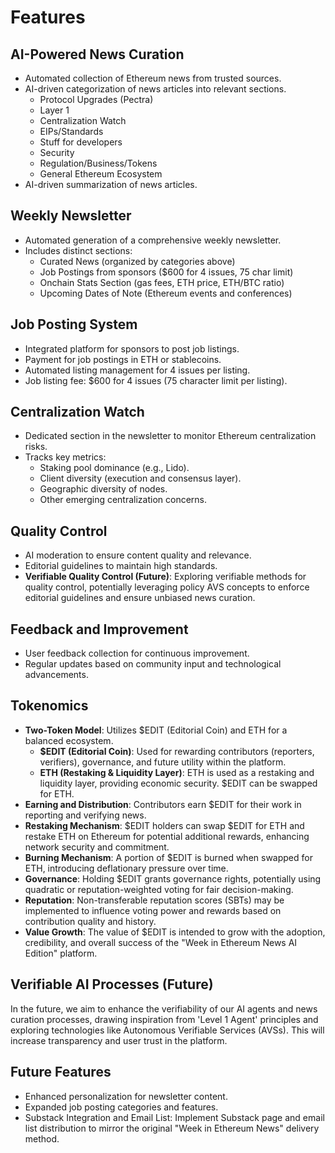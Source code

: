 # Features

## AI-Powered News Curation

- Automated collection of Ethereum news from trusted sources.
- AI-driven categorization of news articles into relevant sections.
    - Protocol Upgrades (Pectra)
    - Layer 1
    - Centralization Watch
    - EIPs/Standards
    - Stuff for developers
    - Security
    - Regulation/Business/Tokens
    - General Ethereum Ecosystem
- AI-driven summarization of news articles.

## Weekly Newsletter

- Automated generation of a comprehensive weekly newsletter.
- Includes distinct sections:
    - Curated News (organized by categories above)
    - Job Postings from sponsors (\$600 for 4 issues, 75 char limit)
    - Onchain Stats Section (gas fees, ETH price, ETH/BTC ratio)
    - Upcoming Dates of Note (Ethereum events and conferences)

## Job Posting System

- Integrated platform for sponsors to post job listings.
- Payment for job postings in ETH or stablecoins.
- Automated listing management for 4 issues per listing.
- Job listing fee: \$600 for 4 issues (75 character limit per listing).

## Centralization Watch

- Dedicated section in the newsletter to monitor Ethereum centralization risks.
- Tracks key metrics:
    - Staking pool dominance (e.g., Lido).
    - Client diversity (execution and consensus layer).
    - Geographic diversity of nodes.
    - Other emerging centralization concerns.

## Quality Control

- AI moderation to ensure content quality and relevance.
- Editorial guidelines to maintain high standards.
- **Verifiable Quality Control (Future)**:  Exploring verifiable methods for quality control, potentially leveraging policy AVS concepts to enforce editorial guidelines and ensure unbiased news curation.

## Feedback and Improvement

- User feedback collection for continuous improvement.
- Regular updates based on community input and technological advancements.

## Tokenomics

- **Two-Token Model**: Utilizes $EDIT (Editorial Coin) and ETH for a balanced ecosystem.
    - **$EDIT (Editorial Coin)**: Used for rewarding contributors (reporters, verifiers), governance, and future utility within the platform.
    - **ETH (Restaking & Liquidity Layer)**:  ETH is used as a restaking and liquidity layer, providing economic security. $EDIT can be swapped for ETH.
- **Earning and Distribution**: Contributors earn $EDIT for their work in reporting and verifying news.
- **Restaking Mechanism**: $EDIT holders can swap $EDIT for ETH and restake ETH on Ethereum for potential additional rewards, enhancing network security and commitment.
- **Burning Mechanism**: A portion of $EDIT is burned when swapped for ETH, introducing deflationary pressure over time.
- **Governance**: Holding $EDIT grants governance rights, potentially using quadratic or reputation-weighted voting for fair decision-making.
- **Reputation**: Non-transferable reputation scores (SBTs) may be implemented to influence voting power and rewards based on contribution quality and history.
- **Value Growth**: The value of $EDIT is intended to grow with the adoption, credibility, and overall success of the "Week in Ethereum News AI Edition" platform.

## Verifiable AI Processes (Future)

In the future, we aim to enhance the verifiability of our AI agents and news curation processes, drawing inspiration from 'Level 1 Agent' principles and exploring technologies like Autonomous Verifiable Services (AVSs). This will increase transparency and user trust in the platform.

## Future Features

- Enhanced personalization for newsletter content.
- Expanded job posting categories and features.
- Substack Integration and Email List: Implement Substack page and email list distribution to mirror the original "Week in Ethereum News" delivery method.
